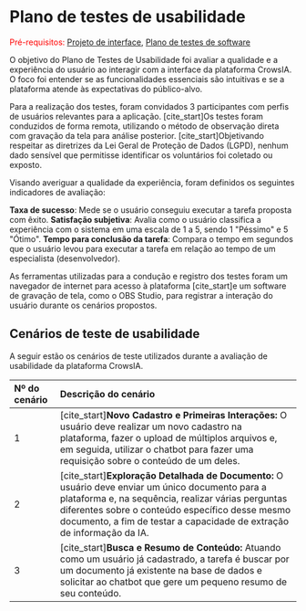 # Plano de testes de usabilidade

<span style="color:red">Pré-requisitos: <a href="04-Projeto-interface.md"> Projeto de interface</a></span>, <a href="07-Plano-testes-software.md"> Plano de testes de software</a>

O objetivo do Plano de Testes de Usabilidade foi avaliar a qualidade e a experiência do usuário ao interagir com a interface da plataforma CrowsIA. O foco foi entender se as funcionalidades essenciais são intuitivas e se a plataforma atende às expectativas do público-alvo.

Para a realização dos testes, foram convidados 3 participantes com perfis de usuários relevantes para a aplicação. [cite_start]Os testes foram conduzidos de forma remota, utilizando o método de observação direta com gravação da tela para análise posterior. [cite_start]Objetivando respeitar as diretrizes da Lei Geral de Proteção de Dados (LGPD), nenhum dado sensível que permitisse identificar os voluntários foi coletado ou exposto.

Visando averiguar a qualidade da experiência, foram definidos os seguintes indicadores de avaliação:

**Taxa de sucesso**: Mede se o usuário conseguiu executar a tarefa proposta com êxito.
**Satisfação subjetiva**: Avalia como o usuário classifica a experiência com o sistema em uma escala de 1 a 5, sendo 1 "Péssimo" e 5 "Ótimo".
**Tempo para conclusão da tarefa**: Compara o tempo em segundos que o usuário levou para executar a tarefa em relação ao tempo de um especialista (desenvolvedor).

As ferramentas utilizadas para a condução e registro dos testes foram um navegador de internet para acesso à plataforma  [cite_start]e um software de gravação de tela, como o OBS Studio, para registrar a interação do usuário durante os cenários propostos.

## Cenários de teste de usabilidade

A seguir estão os cenários de teste utilizados durante a avaliação de usabilidade da plataforma CrowsIA.

| Nº do cenário | Descrição do cenário                                                                                                                                                                                         |
| :------------ | :----------------------------------------------------------------------------------------------------------------------------------------------------------------------------------------------------------- |
| 1             | [cite_start]**Novo Cadastro e Primeiras Interações:** O usuário deve realizar um novo cadastro na plataforma, fazer o upload de múltiplos arquivos e, em seguida, utilizar o chatbot para fazer uma requisição sobre o conteúdo de um deles. |
| 2             | [cite_start]**Exploração Detalhada de Documento:** O usuário deve enviar um único documento para a plataforma e, na sequência, realizar várias perguntas diferentes sobre o conteúdo específico desse mesmo documento, a fim de testar a capacidade de extração de informação da IA. |
| 3             | [cite_start]**Busca e Resumo de Conteúdo:** Atuando como um usuário já cadastrado, a tarefa é buscar por um documento já existente na base de dados e solicitar ao chatbot que gere um pequeno resumo de seu conteúdo.     |
